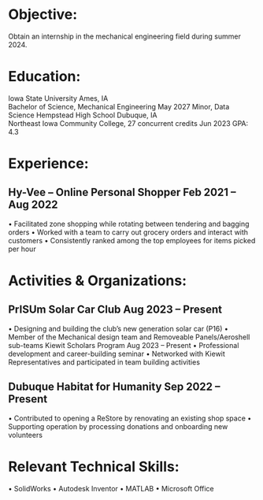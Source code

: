# Objective:
Obtain an internship in the mechanical engineering field during summer 2024.
# Education:
Iowa State University                                                                                                          Ames, IA                                                                                        
Bachelor of Science, Mechanical Engineering                                                                  May 2027
Minor, Data Science
Hempstead High School                                                                                                Dubuque, IA                                                                                
Northeast Iowa Community College, 27 concurrent credits                                               Jun 2023
GPA: 4.3
# Experience: 
## Hy-Vee – Online Personal Shopper                                                                 Feb 2021 – Aug 2022
  •	Facilitated zone shopping while rotating between tendering and bagging orders
  •	Worked with a team to carry out grocery orders and interact with customers
  •	Consistently ranked among the top employees for items picked per hour
# Activities & Organizations:
## PrISUm Solar Car Club                                                                                      Aug 2023 – Present
  •	Designing and building the club’s new generation solar car (P16)
  •	Member of the Mechanical design team and Removeable Panels/Aeroshell sub-teams
  	Kiewit Scholars Program                                                                                    Aug 2023 – Present
  •	Professional development and career-building seminar
  •	Networked with Kiewit Representatives and participated in team building activities
## Dubuque Habitat for Humanity                                                                           Sep 2022 – Present
  •	Contributed to opening a ReStore by renovating an existing shop space
  •	Supporting operation by processing donations and onboarding new volunteers
# Relevant Technical Skills:
•	SolidWorks
•	Autodesk Inventor
•	MATLAB
•	Microsoft Office

